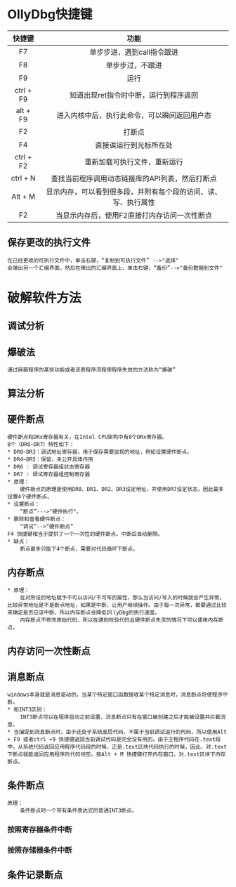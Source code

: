 # OllyDbg快捷键

| 快捷键 | 功能 |
|:-----:|:----:|
| F7 | 单步步进，遇到call指令跟进 |
| F8 | 单步步过，不跟进 |
| F9 | 运行 |
| ctrl + F9 | 知道出现ret指令时中断，运行到程序返回 |
| alt + F9 | 进入内核中后，执行此命令，可以瞬间返回用户态 |
| F2 | 打断点 |
| F4 | 直接诶运行到光标所在处 |
| ctrl + F2 | 重新加载可执行文件，重新运行 |
| ctrl + N | 查找当前程序调用动态链接库的API列表，然后打断点|
| Alt + M |显示内存，可以看到很多段，并附有每个段的访问、读、写、执行属性|
| F2 | 当显示内存后，使用F2直接打内存访问一次性断点 |


## 保存更改的执行文件
    在已经更改的可执行文件中，单击右键，“复制到可执行文件” -->"选择"
    会弹出另一个汇编界面，然后在弹出的汇编界面上，单击右键，“备份”-->"备份数据到文件"

# 破解软件方法
## 调试分析
## 爆破法
    通过屏蔽程序的某些功能或者该表程序流程使程序失效的方法称为“爆破”

## 算法分析

## 硬件断点
    硬件断点和DRx寄存器有关，在Intel CPU架构中有8个DRx寄存器。
    8个（DR0~DR7）特性如下：
    * DR0~DR3：调试地址寄存器，用于保存需要监视的地址，例如设置硬件断点。
    * DR4~DR5：保留，未公开具体作用
    * DR6 : 调试寄存器组状态寄存器
    * DR7 : 调试寄存器组控制寄存器
    * 原理：
        硬件断点的原理是使用DR0、DR1、DR2、DR3设定地址，并使用DR7设定状态，因此最多设置4个硬件断点。
    * 设置断点：
        “断点”--->"硬件执行"。
    * 删除和查看硬件断点：
        “调试”-->“硬件断点”
    F4 快捷键相当于提供了一个一次性的硬件断点。中断后自动删除。
    * 缺点：
        断点最多只能下4个断点，需要对代码循环下断点。
## 内存断点
    * 原理：
        在对所设的地址赋予不可以访问/不可写的属性，那么当访问/写入的时候就会产生异常。比较异常地址是不是断点地址，如果是中断，让用户继续操作。由于每一次异常，都要通过比较来确定是否应该中断，所以内存断点会降低OllyDbg的执行速度。
        内存断点不修改原始代码，所以在遇到校验代码且硬件断点失灵的情况下可以使用内存断点。
## 内存访问一次性断点
## 消息断点
    windows本身就是消息驱动的，当某个特定窗口函数接收某个特定消息时，消息断点将使程序中断。
    * 和INT3区别：
        INT3断点可以在程序启动之前设置，消息断点只有在窗口被创建之后才能被设置并拦截消息。
    * 当捕捉到消息断点时，由于还处于系统底层代码，不属于当前调试运行的代码，所以使用Alt + F9 或者ctrl +9 快捷键返回当前调试代码是完全没有用的。由于主程序代码在.text段中，从系统代码返回应用程序代码段的时候，正是.text区块代码执行的时候，因此，对.text下断点就能返回应用程序的代码领空。按Alt + M 快捷键打开内存窗口，对.text区块下内存断点。

## 条件断点
    原理：
        条件断点时一个带有条件表达式的普通INT3断点。
### 按照寄存器条件中断

### 按照存储器条件中断
## 条件记录断点




